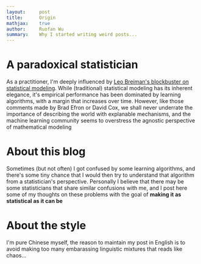 ```yaml
---
layout:     post
title:      Origin
mathjax:    true
author:     Ruofan Wu
summary:    Why I started writing weird posts...
---
```


# A paradoxical statistician

As a practitioner, I'm deeply influenced by [Leo Breiman's blockbuster on statistical modeling](https://projecteuclid.org/euclid.ss/1009213726). While (traditional) statistical modeling has its inherent elegance, it's empirical performance has been dominated by learning algorithms, with a margin that increases over time. However, like those comments made by Brad Efron or David Cox, we shall never underrate the importance of describing the world with explanable mechanisms, and the machine learning community seems to overstress the agnostic perspective of mathematical modeling

# About this blog

Sometimes (but not often) I got confused by some learning algorithms, and there's some tiny chance that I would then try to understand that algorithm from a statistician's perspective. Personally I believe that there may be some statisticians that share similar confusions with me, and I post here some of my thoughts on these problems with the goal of **making it as statistical as it can be**

# About the style

I'm pure Chinese myself, the reason to maintain my post in English is to avoid making too many embarassing linguistic mixtures that reads like chaos...